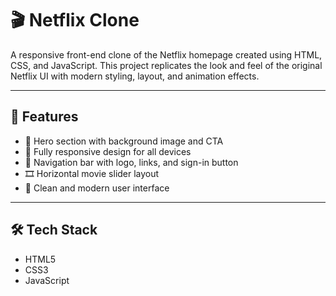 # 🎬 Netflix Clone

A responsive front-end clone of the Netflix homepage created using HTML, CSS, and JavaScript. This project replicates the look and feel of the original Netflix UI with modern styling, layout, and animation effects.

---

## 🚀 Features

- 🎥 Hero section with background image and CTA
- 📱 Fully responsive design for all devices
- 🧭 Navigation bar with logo, links, and sign-in button
- 🎞️ Horizontal movie slider layout
- 💅 Clean and modern user interface

---

## 🛠️ Tech Stack

- HTML5
- CSS3
- JavaScript
